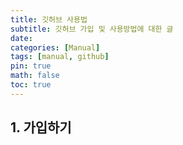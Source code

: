 ```yaml
---
title: 깃허브 사용법
subtitle: 깃허브 가입 및 사용방법에 대한 글
date: 
categories: [Manual]
tags: [manual, github]
pin: true
math: false
toc: true
---
```


## __1. 가입하기__

